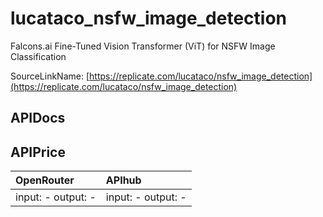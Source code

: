 # lucataco_nsfw_image_detection

Falcons.ai Fine-Tuned Vision Transformer (ViT) for NSFW Image Classification

SourceLinkName: [https://replicate.com/lucataco/nsfw_image_detection](https://replicate.com/lucataco/nsfw_image_detection)

## APIDocs



## APIPrice

| OpenRouter | APIhub |
|:---|:---|
| input: - output: - | input: - output: - |
